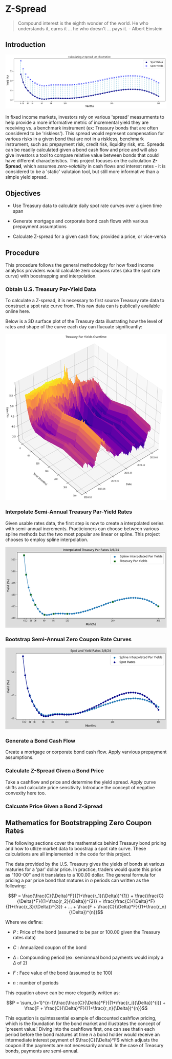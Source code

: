 

# Z-Spread 
> Compound interest is the eighth wonder of the world. He who understands it, earns it ... he who doesn't ... pays it. - Albert Einstein

## Introduction

![Image](https://github.com/wrcarpenter/Z-Spread/blob/main/Images/zspread-illustration.png)

In fixed income markets, investors rely on various 'spread' measurments to help provide a more informative metric of incremental yield they are receiving vs. a benchmark instrument (ex: Treasury bonds that are often considered to be 'riskless'). This spread would represent compensation for various risks in a given bond that are not in a riskless, benchmark instrument, such as: prepayment risk, credit risk, liquidity risk, etc. Spreads can be readily calculated given a bond cash flow and price and will also give investors a tool to compare relative value between bonds that could have different characteristics. This project focuses on the calculation **Z-Spread**, which assumes *zero-volatility* in cash flows and interest rates - it is considered to be a 'static' valutaion tool, but still more informative than a simple yield spread.

## Objectives
- Use Treasury data to calculate daily spot rate curves over a given time span 

- Generate mortgage and corporate bond cash flows with various prepayment assumptions

- Calculate Z-spread for a given cash flow, provided a price, or vice-versa

## Procedure
This procedure follows the general methodology for how fixed income analytics providers would calculate zero coupons rates (aka the spot rate curve) with boostrapping and interpolation. 

### Obtain U.S. Treasury Par-Yield Data
To calculate a Z-spread, it is necessary to first source Treasury rate data to construct a spot rate curve from. This raw data can is publically available online here. 

Below is a 3D surface plot of the Treasury data illustrating how the level of rates and shape of the curve each day can flucuate significantly:

![Image](https://github.com/wrcarpenter/Z-Spread/blob/main/Images/Treasury-Rates-Surface.png)

### Interpolate Semi-Annual Treasury Par-Yield Rates

Given usable rates data, the first step is now to create a interpolated series with semi-annual increments. Practicioners can choose between various spline methods but the two most popular are linear or spline. This project chooses to employ spline interpolation. 

![Image](https://github.com/wrcarpenter/Z-Spread/blob/main/Images/Interpolated-Treasury-Curve.png)

### Bootstrap Semi-Annual Zero Coupon Rate Curves

![Image](https://github.com/wrcarpenter/Z-Spread/blob/main/Images/Spot-Curve.png)

### Generate a Bond Cash Flow 

Create a mortgage or corporate bond cash flow. Apply varvious prepayment assumptions. 

### Calculate Z-Spread Given a Bond Price

Take a cashflow and price and determine the yield spread. Apply curve shifts and calculate price sensitivity. Introduce the concept of negative convexity here too. 

### Calcuate Price Given a Bond Z-Spread
 
## Mathematics for Bootstrapping Zero Coupon Rates

The following sections cover the mathematics behind Tresaury bond pricing and how to utlize market data to boostrap a spot rate curve. These calculations are all implemented in the code for this project.

The data provided by the U.S. Treasury gives the yields of bonds at various maturies for a 'par' dollar price. In practice, traders would quote this price as "100-00" and it translates to a 100.00 dollar. The general formula for pricing a par price bond that matures in $n$ periods can written as the following:

```math
P = \frac{\frac{C}{\Delta}*F}{(1+\frac{r_1}{\Delta})^{1}} + \frac{\frac{C}{\Delta}*F}{(1+\frac{r_2}{\Delta})^{2}} + \frac{\frac{C}{\Delta}*F}{(1+\frac{r_3}{\Delta})^{3}} + ... +  \frac{F + \frac{C}{\Delta}*F}{(1+\frac{r_n}{\Delta})^{n}}
```
Where we define:

* $P$ : Price of the bond (assumed to be par or 100.00 given the Treasury rates data)

* $C$ : Annualized coupon of the bond

* $\Delta$ : Compounding period (ex: semiannual bond payments would imply a $\Delta$ of 2)

* $F$ : Face value of the bond (assumed to be 100)

* $n$ : number of periods 

This equation above can be more elegantly written as:

```math
P = \sum_{i=1}^{n-1}\frac{\frac{C}{\Delta}*F}{(1+\frac{r_i}{\Delta})^{i}} +  \frac{F + \frac{C}{\Delta}*F}{(1+\frac{r_n}{\Delta})^{n}}
```
This equation is quintessential example of discounted cashflow pricing, which is the foundation for the bond market and illustrates the concept of 'present value.' Diving into the cashflows first, one can see thatin each period before the bond matures at time $n$ a bond holder would receive an intermediate interest payment of $\frac{C}{\Delta}*F$ which adjusts the coupon if the payments are not necessarily annual. In the case of Treasury bonds, payments are semi-annual.





